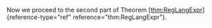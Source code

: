 Now we proceed to the second part of Theorem
[\[thm:RegLangExpr\]](#thm:RegLangExpr){reference-type="ref"
reference="thm:RegLangExpr"}.
